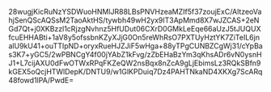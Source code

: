 28wugjKicRuNzYSDWuoHNMlJR88LBsPNVHzeaMZIf5f37zoujExC/AltzeoVahjSenQScAQSsM2TaoAktHS/tywbh49wH2yx9IT3ApMmd8X7wJZCAS+2eNGd7Qt+j0XKBzzl1cRjzgNvhnz5HfUDut06CXrD0GMkLeEqe66aUzJ5tJUQUXfcuEHHABti+1aV8y5ofssbnKZyXJjG0On5reWhRsO7PXTUyHztYK7ZiTeIL6jnalU9kU41+ouTTIpND+oryxRueHJZJiF5wHga+88yTPgCUNBZCgWj31/cYpBas3K7+yGC5/2wPBNCgY4f00jYAbZ1kFvg/zZbEHaBzYm3qKhsADr6vN0ysnHJ1+L7cijAXU0dFwOTWxRPqFKZeQW2nsBqx8nZcA9gLjEbimsLz3RQkSBfn9kGEX5oQcjHTWlDepK/DNTU9/w1GlKPDuiq7Dz4PAHTNkaND4XKXg7ScARq48fowd1lPA/PwdE=